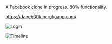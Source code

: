 A Facebook clone in progress. 80% functionality.

https://daneb00k.herokuapp.com/

![Login](http://i.imgur.com/QNUGB15.png)

![Timeline](http://i.imgur.com/Y7uTs1C.png)


